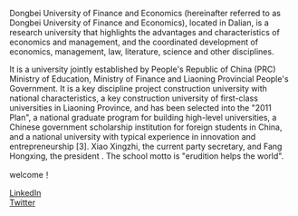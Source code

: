 Dongbei University of Finance and Economics (hereinafter referred to as Dongbei University of Finance and Economics), located in Dalian, is a research university that highlights the advantages and characteristics of economics and management, and the coordinated development of economics, management, law, literature, science and other disciplines. 

It is a university jointly established by People's Republic of China (PRC) Ministry of Education, Ministry of Finance and Liaoning Provincial People's Government. It is a key discipline project construction university with national characteristics, a key construction university of first-class universities in Liaoning Province, and has been selected into the "2011 Plan", a national graduate program for building high-level universities, a Chinese government scholarship institution for foreign students in China, and a national university with typical experience in innovation and entrepreneurship [3]. Xiao Xingzhi, the current party secretary, and Fang Hongxing, the president . The school motto is "erudition helps the world".

welcome！

[LinkedIn](https://www.linkedin.com/feed/)  
[Twitter](https://twitter.com/emilyistoofunky)

